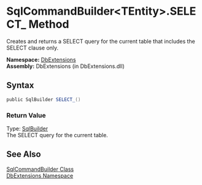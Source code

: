 SqlCommandBuilder&lt;TEntity>.SELECT_ Method
============================================
Creates and returns a SELECT query for the current table that includes the SELECT clause only.

**Namespace:** [DbExtensions][1]  
**Assembly:** DbExtensions (in DbExtensions.dll)

Syntax
------

```csharp
public SqlBuilder SELECT_()
```

### Return Value
Type: [SqlBuilder][2]  
The SELECT query for the current table.

See Also
--------
[SqlCommandBuilder<TEntity> Class][3]  
[DbExtensions Namespace][1]  

[1]: ../README.md
[2]: ../SqlBuilder/README.md
[3]: README.md